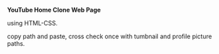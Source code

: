 **YouTube Home Clone Web Page**

using HTML-CSS.

copy path and paste, cross check once with tumbnail and profile picture paths.
